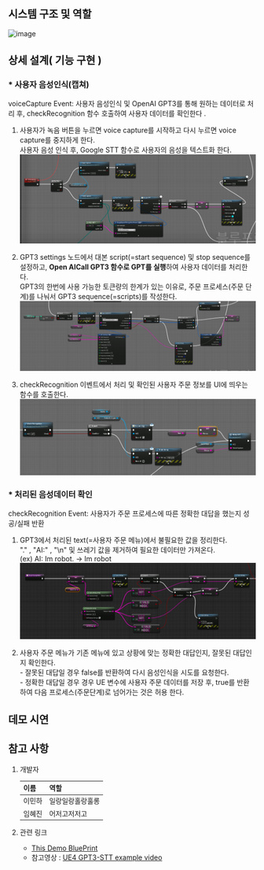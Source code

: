 ## 시스템 구조 및 역할
![image](https://user-images.githubusercontent.com/57169754/222325827-8287c63f-7404-4fa4-8fef-ec2fe1d8289a.png)

## 상세 설계( 기능 구현 )
### * 사용자 음성인식(캡쳐)
voiceCapture Event: 사용자 음성인식 및 OpenAI GPT3를 통해 원하는 데이터로 처리 후, checkRecognition 함수 호출하여 사용자 데이터를 확인한다 .
1. 사용자가 녹음 버튼을 누르면 voice capture를 시작하고 다시 누르면 voice capture를 중지하게 한다. <br> 사용자 음성 인식 후, Google STT 함수로 사용자의 음성을 텍스트화 한다.
![voiceCapture_level](./images/voicecapture_capture.PNG)

2. GPT3 settings 노드에서 대본 script(=start sequence) 및 stop sequence를 설정하고, <strong>Open AICall GPT3 함수로 GPT를 실행</strong>하여 사용자 데이터를 처리한다.<br>
GPT3의 한번에 사용 가능한 토큰량의 한계가 있는 이유로, 주문 프로세스(주문 단계)를 나눠서 GPT3 sequence(=scripts)를 작성한다. <br>
![voiceCapture_level](./images/voicecapture_level.PNG)

3. checkRecognition 이벤트에서 처리 및 확인된 사용자 주문 정보를 UI에 띄우는 함수를 호출한다.
![voicecapture_wirteSTT](./images/voicecapture_wirteSTT.PNG)
### * 처리된 음성데이터 확인
checkRecognition Event: 사용자가 주문 프로세스에 따른 정확한 대답을 했는지 성공/실패 반환
1. GPT3에서 처리된 text(=사용자 주문 메뉴)에서 불필요한 값을 정리한다. <br>
"." , "AI:" , "\n" 및 쓰레기 값을 제거하여 필요한 데이터만 가져온다. <br>
(ex) AI: Im robot. -> Im robot
![1번 처리 블루프린트](./images/checkrecognition.PNG)

2. 사용자 주문 메뉴가 기존 메뉴에 있고 상황에 맞는 정확한 대답인지, 잘못된 대답인지 확인한다. <br> - 잘못된 대답일 경우 false를 반환하여 다시 음성인식을 시도를 요청한다. <br> - 정확한 대답일 경우 경우 UE 변수에 사용자 주문 데이터를 저장 후, true를 반환하여 다음 프로세스(주문단계)로 넘어가는 것은 허용 한다.

## 데모 시연

## 참고 사항
1. 개발자

    |이름|역할|
    |------|---|
    |이민하|일랑일랑홀랑훌롱|
    |임혜진|어저고저저고|

2. 관련 링크
      * [This Demo BluePrint](http://www.naver.com)
      * 참고영상 : [UE4 GPT3-STT example video](https://www.youtube.com/watch?v=wtv_043sIrg&t=2s)
